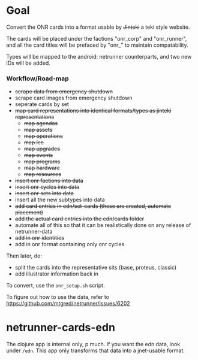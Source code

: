 # Goal

Convert the ONR cards into a format usable by ~~Jinteki~~ a teki style website. 

The cards will be placed under the factions "onr_corp" and "onr_runner", and all the card titles will be prefaced by "onr_" to maintain compatability.

Types will be mapped to the android: netrunner counterparts, and two new IDs will be added.

### Workflow/Road-map

* ~~scrape data from emergency shutdown~~
* scrape card images from emergency shutdown
* seperate cards by set
* ~~map card representations into identical formats/types as jinteki representations~~
  * ~~map agendas~~
  * ~~map assets~~
  * ~~map operations~~
  * ~~map ice~~
  * ~~map upgrades~~
  * ~~map events~~
  * ~~map programs~~
  * ~~map hardware~~
  * ~~map resources~~
* ~~insert onr factions into data~~
* ~~insert onr cycles into data~~
* ~~insert onr sets into data~~
* insert all the new subtypes into data
* ~~add card entries in edn/set-cards (these are created, automate placement)~~
* ~~add the actual card entries into the edn/cards folder~~
* automate all of this so that it can be realistically done on any release of netrunner-data
* ~~add in onr identities~~
* add in onr format containing only onr cycles

Then later, do:
* split the cards into the representative sits (base, proteus, classic)
* add illustrator information back in

To convert, use the `onr_setup.sh` script.

To figure out how to use the data, refer to https://github.com/mtgred/netrunner/issues/6202

# netrunner-cards-edn

The clojure app is internal only, p much. If you want the edn data, look under `/edn`.
This app only transforms that data into a jnet-usable format.
